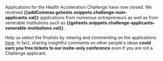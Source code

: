 Applications for the Health Acceleration Challenge have now closed. We received **{{addCommas gsheets.snippets.challenge-num-applicants.val}}** applications from numerous entrepreneurs as well as from venerable institutions such as **{{gsheets.snippets.challenge-applicants-venerable-institutions.val}}**. 

Help us select the finalists by viewing and commenting on the applications [here]({{gsheets.links.challenge-register-participate.url}}). In fact, sharing insightful comments on other people's ideas **could earn you free tickets to our invite-only conference** even if you are not a Challenge applicant.
